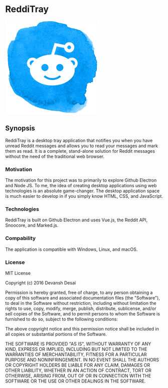 # ReddiTray

<img src="https://raw.githubusercontent.com/devanshdesai/ReddiTray/master/src/img/ReddiTray.png" width="300px">

## Synopsis
ReddiTray is a desktop tray application that notifies you when you have unread Reddit messages and allows you to read your messages and mark them as read. It is a complete, stand-alone solution for Reddit messages without the need of the traditional web browser.


### Motivation
The motivation for this project was to primarily to explore Github Electron and Node JS. To me, the idea of creating desktop applications using web technologies is an absolute game-changer. The desktop application space is much easier to develop in if you simply know HTML, CSS, and JavaScript.


### Technologies
ReddiTray is built on Github Electron and uses Vue.js, the Reddit API, Snoocore, and Marked.js.


### Compability
The application is compatible with Windows, Linux, and macOS.


### License
MIT License

Copyright (c) 2016 Devansh Desai

Permission is hereby granted, free of charge, to any person obtaining a copy
of this software and associated documentation files (the "Software"), to deal
in the Software without restriction, including without limitation the rights
to use, copy, modify, merge, publish, distribute, sublicense, and/or sell
copies of the Software, and to permit persons to whom the Software is
furnished to do so, subject to the following conditions:

The above copyright notice and this permission notice shall be included in all
copies or substantial portions of the Software.

THE SOFTWARE IS PROVIDED "AS IS", WITHOUT WARRANTY OF ANY KIND, EXPRESS OR
IMPLIED, INCLUDING BUT NOT LIMITED TO THE WARRANTIES OF MERCHANTABILITY,
FITNESS FOR A PARTICULAR PURPOSE AND NONINFRINGEMENT. IN NO EVENT SHALL THE
AUTHORS OR COPYRIGHT HOLDERS BE LIABLE FOR ANY CLAIM, DAMAGES OR OTHER
LIABILITY, WHETHER IN AN ACTION OF CONTRACT, TORT OR OTHERWISE, ARISING FROM,
OUT OF OR IN CONNECTION WITH THE SOFTWARE OR THE USE OR OTHER DEALINGS IN THE
SOFTWARE.
